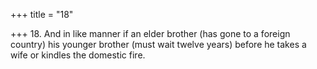 +++
title = "18"

+++
18. And in like manner if an elder brother (has gone to a foreign country) his younger brother (must wait twelve years) before he takes a wife or kindles the domestic fire.
